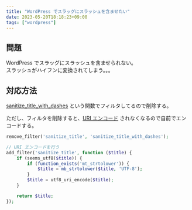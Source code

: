 ```yaml
---
title: "WordPress でスラッグにスラッシュを含ませたい"
date: 2023-05-20T18:18:23+09:00
tags: ["wordpress"]
---
```



## 問題

WordPress でスラッグにスラッシュを含ませられない。  
スラッシュがハイフンに変換されてしまう。。。

## 対応方法

[sanitize_title_with_dashes](https://github.com/WordPress/WordPress/blob/6.2.2/wp-includes/formatting.php#L2258) という関数でフィルタしてるので削除する。

ただし、フィルタを削除すると、[URI エンコード](https://github.com/WordPress/WordPress/blob/6.2.2/wp-includes/formatting.php#L2267-L2272) されなくなるので自前でエンコードする。

```php
remove_filter('sanitize_title', 'sanitize_title_with_dashes');

// URI エンコードを行う
add_filter('sanitize_title', function ($title) {
    if (seems_utf8($title)) {
        if (function_exists('mt_strtolower')) {
            $title = mb_strtolower($title, 'UTF-8');
        }
        $title = utf8_uri_encode($title);
    }

    return $title;
});
```
